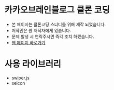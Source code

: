 # 카카오브레인블로그 클론 코딩

- 본 페이지는 클론코딩 스터디를 위해 제작 되었습니다.
- 저작권은 원 저작자에게 있습니다.
- 문제 발생 시 연락주시면 즉각 조치 하겠습니다.
- [웹 페이지 바로가기](https://kko-brain-blog-clone-qookdealer.vercel.app/)

# 사용 라이브러리

- swiper.js
- xeicon
